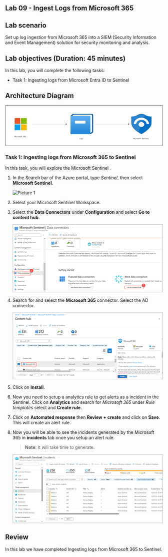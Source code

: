 ## Lab 09 - Ingest Logs from Microsoft 365

## Lab scenario
Set up log ingestion from Microsoft 365 into a SIEM (Security Information and Event Management) solution for security monitoring and analysis.

## Lab objectives (Duration: 45 minutes)
In this lab, you will complete the following tasks:
- Task 1: Ingesting logs from Microsoft Entra ID to Sentinel

## Architecture Diagram

   ![](../media/Lab-9%20arch.JPG)

### Task 1: Ingesting logs from Microsoft 365 to Sentinel 

In this task, you will explore the Microsoft Sentinel .

1. In the Search bar of the Azure portal, type *Sentinel*, then select **Microsoft Sentinel**.

     ![Picture 1](../media/image_7.png)

2. Select your Microsoft Sentinel Workspace.

3. Select the **Data Connectors** under **Configuration** and select **Go to content hub**.

    ![Picture 1](../media/image_34.png)   

5. Search for and select the **Microsoft 365** connector. Select the AD connector.

   ![Picture 1](../media/image_31.png)

6. Click on **Install**.

1. Now you need to setup a analytics rule to get alerts as a incident in the Sentinel. Click on **Analytics** and search for *Microsoft 365* under *Rule templates* select and **Create rule**.
   
1. Click on **Automated response** then **Review + create** and click on **Save**. This will create an alert rule.
   
1. Now you will be able to see the incidents generated by the Microsoft 365 in **incidents** tab once you setup an alert rule.
   >**Note**: It will take time to generate.    

   ![Picture 1](../media/image_54.png) 

## Review
In this lab we have completed Ingesting logs from Microsoft 365 to Sentinel.
